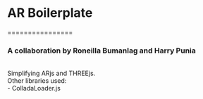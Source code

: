 # AR Boilerplate
================
### A collaboration by Roneilla Bumanlag and Harry Punia
<br>
Simplifying ARjs and THREEjs.
<br>
Other libraries used:
<br>
- ColladaLoader.js
